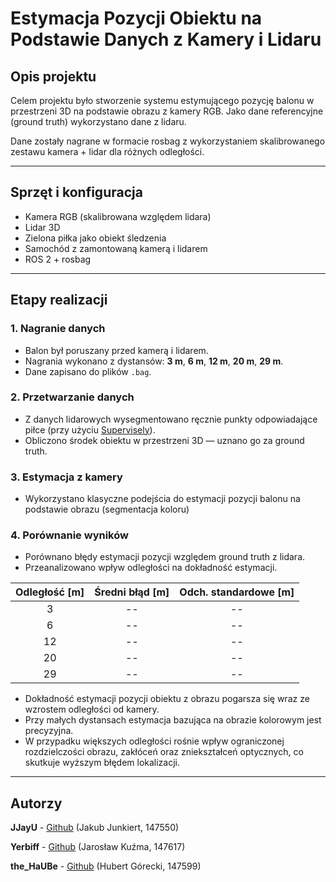 # Estymacja Pozycji Obiektu na Podstawie Danych z Kamery i Lidaru

## Opis projektu

Celem projektu było stworzenie systemu estymującego pozycję balonu w przestrzeni 3D na podstawie obrazu z kamery RGB. Jako dane referencyjne (ground truth) wykorzystano dane z lidaru.

Dane zostały nagrane w formacie rosbag z wykorzystaniem skalibrowanego zestawu kamera + lidar dla różnych odległości.

---

## Sprzęt i konfiguracja

- Kamera RGB (skalibrowana względem lidara)
- Lidar 3D
- Zielona piłka jako obiekt śledzenia
- Samochód z zamontowaną kamerą i lidarem
- ROS 2 + rosbag

---

## Etapy realizacji

### 1. Nagranie danych
- Balon był poruszany przed kamerą i lidarem.
- Nagrania wykonano z dystansów: **3 m**, **6 m**, **12 m**, **20 m**, **29 m**.
- Dane zapisano do plików `.bag`.

### 2. Przetwarzanie danych
- Z danych lidarowych wysegmentowano ręcznie punkty odpowiadające piłce (przy użyciu [Supervisely](https://app.supervisely.com/)).
- Obliczono środek obiektu w przestrzeni 3D — uznano go za ground truth.

### 3. Estymacja z kamery
- Wykorzystano klasyczne podejścia do estymacji pozycji balonu na podstawie obrazu (segmentacja koloru)

### 4. Porównanie wyników
- Porównano błędy estymacji pozycji względem ground truth z lidara.
- Przeanalizowano wpływ odległości na dokładność estymacji.

| Odległość [m] | Średni błąd [m] | Odch. standardowe [m] |
|:-------------:|:---------------:|:----------------------:|
|      3        |       --        |           --           |
|      6        |       --        |           --           |
|     12        |       --        |           --           |
|     20        |       --        |           --           |
|     29        |       --        |           --           |

- Dokładność estymacji pozycji obiektu z obrazu pogarsza się wraz ze wzrostem odległości od kamery.
- Przy małych dystansach estymacja bazująca na obrazie kolorowym jest precyzyjna.
- W przypadku większych odległości rośnie wpływ ograniczonej rozdzielczości obrazu, zakłóceń oraz zniekształceń optycznych, co skutkuje wyższym błędem lokalizacji.
---


## Autorzy

__JJayU__ - [Github](https://github.com/JJayU) (Jakub Junkiert, 147550)

__Yerbiff__ - [Github](https://github.com/Yerbiff) (Jarosław Kuźma, 147617)

__the_HaUBe__ - [Github](https://github.com/theHaUBe) (Hubert Górecki, 147599)
